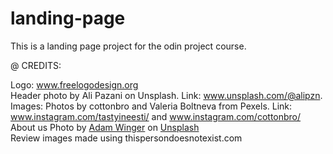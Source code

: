 # landing-page
This is a landing page project for the odin project course.


@ CREDITS:

  Logo: www.freelogodesign.org <br>
  Header photo by Ali Pazani on Unsplash. Link: www.unsplash.com/@alipzn. <br>
  Images: Photos by cottonbro and Valeria Boltneva from Pexels. Link: www.instagram.com/tastyineesti/ and www.instagram.com/cottonbro/ <br>
  About us Photo by <a href="https://unsplash.com/@awcreativeut?utm_source=unsplash&utm_medium=referral&utm_content=creditCopyText">Adam Winger</a> on <a href="https://unsplash.com/?utm_source=unsplash&utm_medium=referral&utm_content=creditCopyText">Unsplash</a> <br>
  Review images made using thispersondoesnotexist.com <br>
  